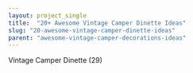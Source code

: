 ```yaml
---
layout: project_single
title:  "20+ Awesome Vintage Camper Dinette Ideas"
slug: "20-awesome-vintage-camper-dinette-ideas"
parent: "awesome-vintage-camper-decorations-ideas"
---
```

Vintage Camper Dinette (29)